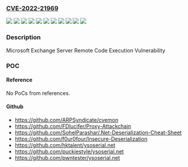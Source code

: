 ### [CVE-2022-21969](https://cve.mitre.org/cgi-bin/cvename.cgi?name=CVE-2022-21969)
![](https://img.shields.io/static/v1?label=Product&message=Microsoft%20Exchange%20Server%202013%20Cumulative%20Update%2023&color=blue)
![](https://img.shields.io/static/v1?label=Product&message=Microsoft%20Exchange%20Server%202016%20Cumulative%20Update%2021&color=blue)
![](https://img.shields.io/static/v1?label=Product&message=Microsoft%20Exchange%20Server%202016%20Cumulative%20Update%2022&color=blue)
![](https://img.shields.io/static/v1?label=Product&message=Microsoft%20Exchange%20Server%202019%20Cumulative%20Update%2010&color=blue)
![](https://img.shields.io/static/v1?label=Product&message=Microsoft%20Exchange%20Server%202019%20Cumulative%20Update%2011&color=blue)
![](https://img.shields.io/static/v1?label=Version&message=15.0.0%3C%2015.01.2375.018%20&color=brighgreen)
![](https://img.shields.io/static/v1?label=Version&message=15.00.0%3C%2015.00.1497.028%20&color=brighgreen)
![](https://img.shields.io/static/v1?label=Version&message=15.01.0%3C%2015.01.2308.021%20&color=brighgreen)
![](https://img.shields.io/static/v1?label=Version&message=15.02.0%3C%2015.02.0922.020%20&color=brighgreen)
![](https://img.shields.io/static/v1?label=Version&message=15.02.0%3C%2015.02.0986.015%20&color=brighgreen)
![](https://img.shields.io/static/v1?label=Vulnerability&message=Remote%20Code%20Execution&color=brighgreen)

### Description

Microsoft Exchange Server Remote Code Execution Vulnerability

### POC

#### Reference
No PoCs from references.

#### Github
- https://github.com/ARPSyndicate/cvemon
- https://github.com/FDlucifer/Proxy-Attackchain
- https://github.com/SohelParashar/.Net-Deserialization-Cheat-Sheet
- https://github.com/f0ur0four/Insecure-Deserialization
- https://github.com/hktalent/ysoserial.net
- https://github.com/puckiestyle/ysoserial.net
- https://github.com/pwntester/ysoserial.net

